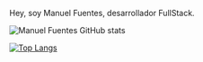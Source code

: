 Hey, soy Manuel Fuentes, desarrollador FullStack.

![Manuel Fuentes GitHub stats](https://github-readme-stats.vercel.app/api?username=manuelfpugr&show_icons=true&theme=dark)


[![Top Langs](https://github-readme-stats.vercel.app/api/top-langs/?username=anuraghazra&layout=donut&&theme=dark)](https://github.com/manuelfpugr/github-readme-stats)

<!---
manuelfpugr/manuelfpugr is a ✨ special ✨ repository because its `README.md` (this file) appears on your GitHub profile.
You can click the Preview link to take a look at your changes.
--->
